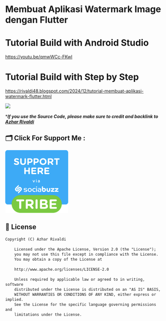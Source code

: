 # Membuat Aplikasi Watermark Image dengan Flutter

# Tutorial Build with Android Studio
https://youtu.be/qmwWCc-FKwI

# Tutorial Build with Step by Step
https://rivaldi48.blogspot.com/2024/12/tutorial-membuat-aplikasi-watermark-flutter.html

<img src="https://blogger.googleusercontent.com/img/b/R29vZ2xl/AVvXsEh9mmE86qcttwoxIUSS_bohOd3YMZ5I4NfjVwTc3OnRzNILrXew2UQ2sm7FyXB0TzMFrHRwiVAmt6U5vdJstgLkLoLAnSetI3dgXutCv3xM-KptiICAs-JKgrnhdRK4JCo8sUlyjMpxZGs9nH3TTBTOE1UyrTQ3DV5j0GtgJxiLTCYQn8rqVIUFh69rXuDB/s1280/Tutorial%20Membuat%20Aplikasi%20Watermark%20Image%20dengan%20Flutter.png" data-canonical-src="https://rivaldi48.blogspot.com/2024/12/tutorial-membuat-aplikasi-watermark-flutter.html" style="max-width:100%;">

****If you use the Source Code, please make sure to credit and backlink to [Azhar Rivaldi](https://rivaldi48.blogspot.com/)***

## 🗂 Click For Support Me :
<a href="https://sociabuzz.com/azharrvldi_/donate"> 
<img src="https://github.com/AzharRivaldi/AzharRivaldi/blob/master/Support%20Here.png" width="200" height="200"></a>

## 📄 License

```
Copyright (C) Azhar Rivaldi

    Licensed under the Apache License, Version 2.0 (the "License");
    you may not use this file except in compliance with the License.
    You may obtain a copy of the License at

    http://www.apache.org/licenses/LICENSE-2.0

    Unless required by applicable law or agreed to in writing, software
    distributed under the License is distributed on an "AS IS" BASIS,
    WITHOUT WARRANTIES OR CONDITIONS OF ANY KIND, either express or implied.
    See the License for the specific language governing permissions and
    limitations under the License.

```


